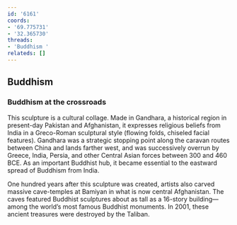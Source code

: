 ```yaml
---
id: '6161'
coords:
- '69.775731'
- '32.365730'
threads:
- 'Buddhism '
relateds: []
---
```


## Buddhism

### Buddhism at the crossroads

This sculpture is a cultural collage. Made in Gandhara, a historical region in present-day Pakistan and Afghanistan, it expresses religious beliefs from India in a Greco-Roman sculptural style (flowing folds, chiseled facial features). Gandhara was a strategic stopping point along the caravan routes between China and lands farther west, and was successively overrun by Greece, India, Persia, and other Central Asian forces between 300 and 460 BCE. As an important Buddhist hub, it became essential to the eastward spread of Buddhism from India.

One hundred years after this sculpture was created, artists also carved massive cave-temples at Bamiyan in what is now central Afghanistan. The caves featured Buddhist sculptures about as tall as a 16-story building—among the world’s most famous Buddhist monuments. In 2001, these ancient treasures were destroyed by the Taliban.
